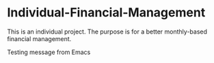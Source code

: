 # Individual-Financial-Management
This is an individual project. The purpose is for a better monthly-based financial management.

Testing message from Emacs
